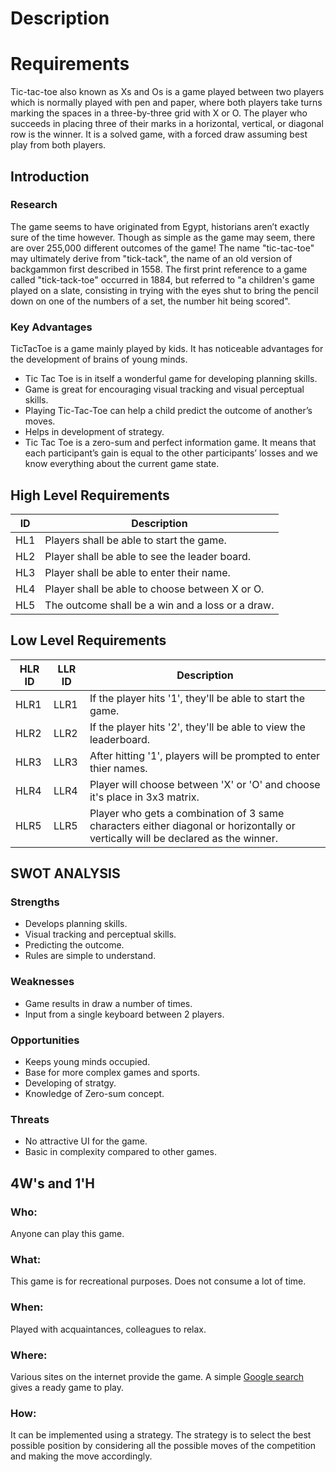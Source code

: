# Description
# Requirements
Tic-tac-toe also known as Xs and Os is a game played between two players which is normally played with pen and paper, where both players take turns marking the spaces in a three-by-three grid with X or O. The player who succeeds in placing three of their marks in a horizontal, vertical, or diagonal row is the winner. It is a solved game, with a forced draw assuming best play from both players. 

## Introduction
### Research
The game seems to have originated from Egypt, historians aren’t exactly sure of the time however. Though as simple as the game may seem, there are over 255,000 different outcomes of the game! The name "tic-tac-toe" may ultimately derive from "tick-tack", the name of an old version of backgammon first described in 1558. The first print reference to a game called "tick-tack-toe" occurred in 1884, but referred to "a children's game played on a slate, consisting in trying with the eyes shut to bring the pencil down on one of the numbers of a set, the number hit being scored".

### Key Advantages
TicTacToe is a game mainly played by kids. It has noticeable advantages for the development of brains of young minds.
* Tic Tac Toe is in itself a wonderful game for developing planning skills.
* Game is great for encouraging visual tracking and visual perceptual skills.
* Playing Tic-Tac-Toe can help a child predict the outcome of another’s moves.
* Helps in development of strategy.
* Tic Tac Toe is a zero-sum and perfect information game. It means that each participant’s gain is equal to the other participants’ losses and we know everything about the current game state.

## High Level Requirements
|ID|Description|
|--------|-------|
|HL1|Players shall be able to start the game.|
|HL2 | Player shall be able to see the leader board.|
|HL3 | Player shall be able to enter their name.|
|HL4 | Player shall be able to choose between X or O.|
|HL5 | The outcome shall be a win and a loss or a draw.|

## Low Level Requirements
|HLR ID|LLR ID|Description|
|-------|-------|-----|
|HLR1|LLR1|If the player hits '1', they'll be able to start the game.| 
|HLR2|LLR2|If the player hits '2', they'll be able to view the leaderboard.|
|HLR3|LLR3|After hitting '1', players will be prompted to enter thier names.|
|HLR4|LLR4|Player will choose between 'X' or 'O' and choose it's place in 3x3 matrix.|
|HLR5|LLR5|Player who gets a combination of 3 same characters either diagonal or horizontally or  vertically will be declared as the winner.|



## SWOT ANALYSIS
### Strengths
* Develops planning skills.
* Visual tracking and perceptual skills.
* Predicting the outcome.
* Rules are simple to understand.
### Weaknesses
* Game results in draw a number of times.
* Input from a single keyboard between 2 players.
### Opportunities
* Keeps young minds occupied.
* Base for more complex games and sports.
* Developing of stratgy.
* Knowledge of Zero-sum concept.
### Threats
* No attractive UI for the game.
* Basic in complexity compared to other games.
## 4W's and 1'H
### Who:
Anyone can play this game.

### What:
This game is for recreational purposes.
Does not consume a lot of time.
### When:
Played with acquaintances, colleagues to relax.

### Where:
Various sites on the internet provide the game.
A simple [Google search](https://www.google.com/search?client=firefox-b-d&q=tictactoe) gives a ready game to play.
### How:
It can be implemented using a strategy. The strategy is to select the best possible position by considering all the possible moves of the competition and making the move accordingly.
